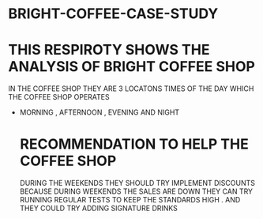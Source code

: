 # BRIGHT-COFFEE-CASE-STUDY
# THIS RESPIROTY SHOWS THE ANALYSIS OF BRIGHT COFFEE SHOP 
IN THE COFFEE SHOP THEY ARE 3 LOCATONS 
TIMES OF THE DAY WHICH THE COFFEE SHOP OPERATES 
- MORNING , AFTERNOON , EVENING AND NIGHT
  # RECOMMENDATION TO HELP THE COFFEE SHOP
  DURING THE WEEKENDS THEY SHOULD TRY IMPLEMENT DISCOUNTS BECAUSE DURING WEEKENDS THE SALES ARE DOWN
  THEY CAN TRY RUNNING REGULAR TESTS TO KEEP THE STANDARDS HIGH . AND THEY COULD TRY ADDING SIGNATURE DRINKS
